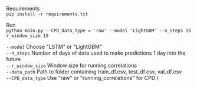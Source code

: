 Requirements \
`pip install -r requirements.txt`

Run\
`python main.py --CPD_data_type = 'raw' --model 'LightGBM' --n_steps 15 r_window_size 15`

`--model` Choose "LSTM" or "LightGBM" \
`--n_steps` Number of days of data used to make predictions 1 day into the future \
`--r_window_size` Window size for running correlations  \
`--data_path` Path to folder containing train_df.csv, test_df.csv, val_df.csv \
`--CPD_data_type` Use "raw" or "running_correlations" for CPD \

